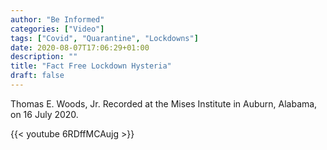 ```yaml
---
author: "Be Informed"
categories: ["Video"]
tags: ["Covid", "Quarantine", "Lockdowns"]
date: 2020-08-07T17:06:29+01:00
description: ""
title: "Fact Free Lockdown Hysteria"
draft: false
---
```


Thomas E. Woods, Jr.
Recorded at the Mises Institute in Auburn, Alabama, on 16 July 2020.

{{< youtube 6RDffMCAujg >}}